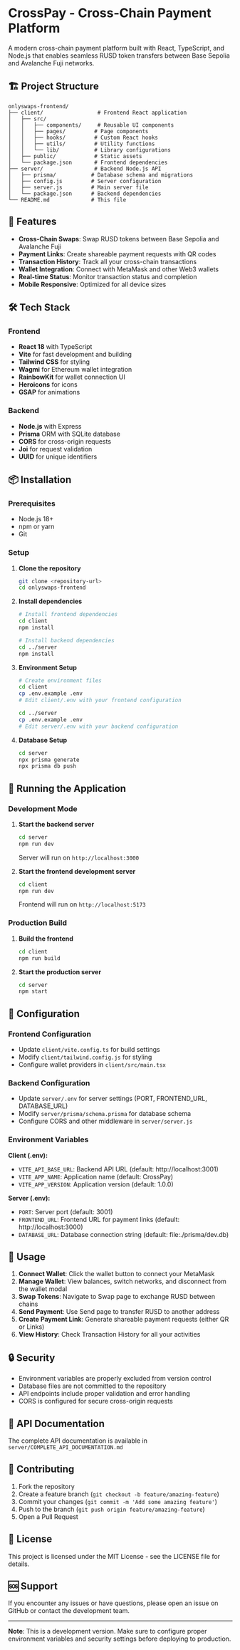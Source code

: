 # CrossPay - Cross-Chain Payment Platform

A modern cross-chain payment platform built with React, TypeScript, and Node.js that enables seamless RUSD token transfers between Base Sepolia and Avalanche Fuji networks.

## 🏗️ Project Structure

```
onlyswaps-frontend/
├── client/                 # Frontend React application
│   ├── src/
│   │   ├── components/     # Reusable UI components
│   │   ├── pages/         # Page components
│   │   ├── hooks/         # Custom React hooks
│   │   ├── utils/         # Utility functions
│   │   └── lib/           # Library configurations
│   ├── public/            # Static assets
│   └── package.json       # Frontend dependencies
├── server/                # Backend Node.js API
│   ├── prisma/           # Database schema and migrations
│   ├── config.js         # Server configuration
│   ├── server.js         # Main server file
│   └── package.json      # Backend dependencies
└── README.md             # This file
```

## 🚀 Features

- **Cross-Chain Swaps**: Swap RUSD tokens between Base Sepolia and Avalanche Fuji
- **Payment Links**: Create shareable payment requests with QR codes
- **Transaction History**: Track all your cross-chain transactions
- **Wallet Integration**: Connect with MetaMask and other Web3 wallets
- **Real-time Status**: Monitor transaction status and completion
- **Mobile Responsive**: Optimized for all device sizes

## 🛠️ Tech Stack

### Frontend
- **React 18** with TypeScript
- **Vite** for fast development and building
- **Tailwind CSS** for styling
- **Wagmi** for Ethereum wallet integration
- **RainbowKit** for wallet connection UI
- **Heroicons** for icons
- **GSAP** for animations

### Backend
- **Node.js** with Express
- **Prisma** ORM with SQLite database
- **CORS** for cross-origin requests
- **Joi** for request validation
- **UUID** for unique identifiers

## 📦 Installation

### Prerequisites
- Node.js 18+ 
- npm or yarn
- Git

### Setup

1. **Clone the repository**
   ```bash
   git clone <repository-url>
   cd onlyswaps-frontend
   ```

2. **Install dependencies**
   ```bash
   # Install frontend dependencies
   cd client
   npm install
   
   # Install backend dependencies
   cd ../server
   npm install
   ```

3. **Environment Setup**
   ```bash
   # Create environment files
   cd client
   cp .env.example .env
   # Edit client/.env with your frontend configuration
   
   cd ../server
   cp .env.example .env
   # Edit server/.env with your backend configuration
   ```

4. **Database Setup**
   ```bash
   cd server
   npx prisma generate
   npx prisma db push
   ```

## 🚀 Running the Application

### Development Mode

1. **Start the backend server**
   ```bash
   cd server
   npm run dev
   ```
   Server will run on `http://localhost:3000`

2. **Start the frontend development server**
   ```bash
   cd client
   npm run dev
   ```
   Frontend will run on `http://localhost:5173`

### Production Build

1. **Build the frontend**
   ```bash
   cd client
   npm run build
   ```

2. **Start the production server**
   ```bash
   cd server
   npm start
   ```

## 🔧 Configuration

### Frontend Configuration
- Update `client/vite.config.ts` for build settings
- Modify `client/tailwind.config.js` for styling
- Configure wallet providers in `client/src/main.tsx`

### Backend Configuration
- Update `server/.env` for server settings (PORT, FRONTEND_URL, DATABASE_URL)
- Modify `server/prisma/schema.prisma` for database schema
- Configure CORS and other middleware in `server/server.js`

### Environment Variables

**Client (.env):**
- `VITE_API_BASE_URL`: Backend API URL (default: http://localhost:3001)
- `VITE_APP_NAME`: Application name (default: CrossPay)
- `VITE_APP_VERSION`: Application version (default: 1.0.0)

**Server (.env):**
- `PORT`: Server port (default: 3001)
- `FRONTEND_URL`: Frontend URL for payment links (default: http://localhost:3000)
- `DATABASE_URL`: Database connection string (default: file:./prisma/dev.db)

## 📱 Usage

1. **Connect Wallet**: Click the wallet button to connect your MetaMask
2. **Manage Wallet**: View balances, switch networks, and disconnect from the wallet modal
3. **Swap Tokens**: Navigate to Swap page to exchange RUSD between chains
4. **Send Payment**: Use Send page to transfer RUSD to another address
5. **Create Payment Link**: Generate shareable payment requests (either QR or Links)
6. **View History**: Check Transaction History for all your activities

## 🔒 Security

- Environment variables are properly excluded from version control
- Database files are not committed to the repository
- API endpoints include proper validation and error handling
- CORS is configured for secure cross-origin requests

## 📝 API Documentation

The complete API documentation is available in `server/COMPLETE_API_DOCUMENTATION.md`

## 🤝 Contributing

1. Fork the repository
2. Create a feature branch (`git checkout -b feature/amazing-feature`)
3. Commit your changes (`git commit -m 'Add some amazing feature'`)
4. Push to the branch (`git push origin feature/amazing-feature`)
5. Open a Pull Request

## 📄 License

This project is licensed under the MIT License - see the LICENSE file for details.

## 🆘 Support

If you encounter any issues or have questions, please open an issue on GitHub or contact the development team.

---

**Note**: This is a development version. Make sure to configure proper environment variables and security settings before deploying to production.
